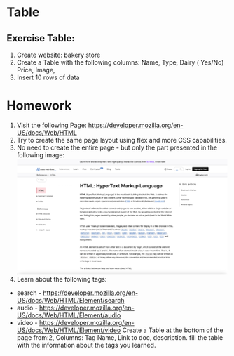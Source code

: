 # Table

## Exercise Table:

1. Create website: bakery store
2. Create a Table with the following columns: Name, Type, Dairy ( Yes/No) Price, Image,
3. Insert 10 rows of data

# Homework

1. Visit the following Page: https://developer.mozilla.org/en-US/docs/Web/HTML
2. Try to create the same page layout using flex and more CSS capabilities.
3. No need to create the entire page - but only the part presented in the following image: ![implement only this layout](./hw-screen-shot/image.png)
4. Learn about the following tags:

- search - https://developer.mozilla.org/en-US/docs/Web/HTML/Element/search
- audio - https://developer.mozilla.org/en-US/docs/Web/HTML/Element/audio
- video - https://developer.mozilla.org/en-US/docs/Web/HTML/Element/video
  Create a Table at the bottom of the page from:2,
  Columns: Tag Name, Link to doc, description.
  fill the table with the information about the tags you learned.
